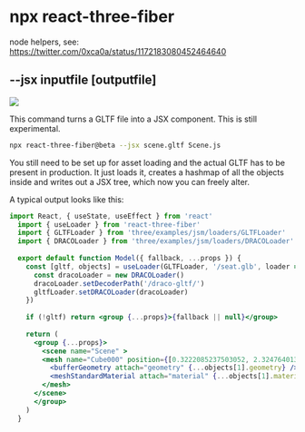 # npx react-three-fiber

node helpers, see: https://twitter.com/0xca0a/status/1172183080452464640

## --jsx inputfile [outputfile]

<img src="https://i.imgur.com/U4cWrNN.gif" />

This command turns a GLTF file into a JSX component. This is still experimental.

```bash
npx react-three-fiber@beta --jsx scene.gltf Scene.js
```

You still need to be set up for asset loading and the actual GLTF has to be present in production. It just loads it, creates a hashmap of all the objects inside and writes out a JSX tree, which now you can freely alter.

A typical output looks like this:

```jsx
import React, { useState, useEffect } from 'react'
  import { useLoader } from 'react-three-fiber'
  import { GLTFLoader } from 'three/examples/jsm/loaders/GLTFLoader'
  import { DRACOLoader } from 'three/examples/jsm/loaders/DRACOLoader'
  
  export default function Model({ fallback, ...props }) {
    const [gltf, objects] = useLoader(GLTFLoader, '/seat.glb', loader => {
      const dracoLoader = new DRACOLoader()
      dracoLoader.setDecoderPath('/draco-gltf/')
      gltfLoader.setDRACOLoader(dracoLoader)
    })
  
    if (!gltf) return <group {...props}>{fallback || null}</group>
  
    return (
      <group {...props}>
        <scene name="Scene" >
        <mesh name="Cube000" position={[0.3222085237503052, 2.3247640132904053, 10.725556373596191,]} >
          <bufferGeometry attach="geometry" {...objects[1].geometry} />
          <meshStandardMaterial attach="material" {...objects[1].material} name="sillones" />
        </mesh>
      </scene>
      </group>
    )
  }
```
